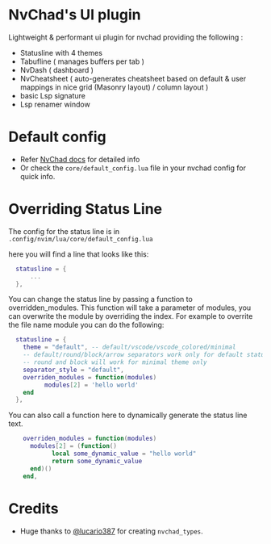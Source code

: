 # NvChad's UI plugin
Lightweight &amp; performant ui plugin for nvchad providing the following : 
- Statusline with 4 themes 
- Tabufline ( manages buffers per tab ) 
- NvDash ( dashboard ) 
- NvCheatsheet ( auto-generates cheatsheet based on default & user mappings in nice grid (Masonry layout) / column layout )
- basic Lsp signature 
- Lsp renamer window

# Default config 

- Refer [NvChad docs](https://nvchad.com/docs/config/nvchad_ui) for detailed info
- Or check the `core/default_config.lua` file in your nvchad config for quick info.

# Overriding Status Line
The config for the status line is in `.config/nvim/lua/core/default_config.lua`

here you will find a line that looks like this:
```lua
  statusline = {
      ...
  },
```

You can change the status line by passing a function to overridden_modules. This function will take a parameter of modules, you can overwrite the module by overriding the index. For example to overrite the file name module you can do the following:
```lua
  statusline = {
    theme = "default", -- default/vscode/vscode_colored/minimal
    -- default/round/block/arrow separators work only for default statusline theme
    -- round and block will work for minimal theme only
    separator_style = "default",
    overriden_modules = function(modules)
          modules[2] = 'hello world'
    end
  },
```

You can also call a function here to dynamically generate the status line text.
```lua
    overriden_modules = function(modules)
      modules[2] = (function()
            local some_dynamic_value = "hello world"
            return some_dynamic_value
      end)()
    end,
```

# Credits

- Huge thanks to [@lucario387](https://github.com/lucario387) for creating `nvchad_types`.
